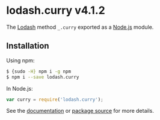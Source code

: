 # lodash.curry v4.1.2

The [Lodash](https://lodash.com/) method `_.curry` exported as a [Node.js](https://nodejs.org/) module.

## Installation

Using npm:
```bash
$ {sudo -H} npm i -g npm
$ npm i --save lodash.curry
```

In Node.js:
```js
var curry = require('lodash.curry');
```

See the [documentation](https://lodash.com/docs#curry) or [package source](https://github.com/lodash/lodash/blob/4.1.2-npm-packages/lodash.curry) for more details.
